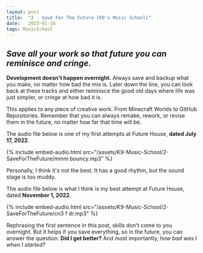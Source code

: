 ```yaml
---
layout: post
title:  "2 - Save For The Future (K9's Music School)"
date:   2023-01-16
tags: MusicSchool
---
```


## _Save all your work so that future you can reminisce and cringe._

**Development doesn't happen overnight.** Always save and backup what you make, no matter how bad the mix is. Later down the line, you can look back at these tracks and either reminisce the good old days where life was just simpler, or cringe at how bad it is.

This applies to any piece of creative work. From Minecraft Worlds to GitHub Repositories. Remember that you can always remake, rework, or revise them in the future, no matter how far that time will be.

The audio file below is one of my first attempts at Future House, **dated July 17, 2022**.

{% include embed-audio.html src="/assets/K9-Music-School/2-SaveForTheFuture/mmm bouncy.mp3" %}

Personally, I think it's not the best. It has a good rhythm, but the sound stage is too muddy.

The audio file below is what I think is my best attempt at Future House, dated **November 1, 2022**.

{% include embed-audio.html src="/assets/K9-Music-School/2-SaveForTheFuture/cn3 f dr.mp3" %}

Rephrasing the first sentence in this post, skills don't come to you overnight. But it helps if you save everything, so in the future, you can answer the question: **Did I get better?** And most importantly, *how bad was I when I started?*